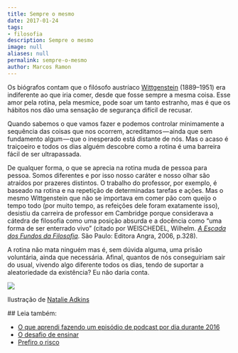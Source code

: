 ```yaml
---
title: Sempre o mesmo
date: 2017-01-24
tags:
- filosofia
description: Sempre o mesmo
image: null
aliases: null
permalink: sempre-o-mesmo
author: Marcos Ramon
---
```

Os biógrafos contam que o filósofo austríaco [Wittgenstein](https://pt.wikipedia.org/wiki/Ludwig_Wittgenstein) (1889–1951) era indiferente ao que iria comer, desde que fosse sempre a mesma coisa. Esse amor pela rotina, pela mesmice, pode soar um tanto estranho, mas é que os hábitos nos dão uma sensação de segurança difícil de recusar.

Quando sabemos o que vamos fazer e podemos controlar minimamente a sequência das coisas que nos ocorrem, acreditamos — ainda que sem fundamento algum — que o inesperado está distante de nós. Mas o acaso é traiçoeiro e todos os dias alguém descobre como a rotina é uma barreira fácil de ser ultrapassada.

De qualquer forma, o que se aprecia na rotina muda de pessoa para pessoa. Somos diferentes e por isso nosso caráter e nosso olhar são atraídos por prazeres distintos. O trabalho do professor, por exemplo, é baseado na rotina e na repetição de determinadas tarefas e ações. Mas o mesmo Wittgenstein que não se importava em comer pão com queijo o tempo todo (por muito tempo, as refeições dele foram exatamente isso), desistiu da carreira de professor em Cambridge porque considerava a cátedra de filosofia como uma posição absurda e a docência como “uma forma de ser enterrado vivo” (citado por WEISCHEDEL, Wilhelm. [_A Escada dos Fundos da Filosofia_](https://www.estantevirtual.com.br/b/wilhelm-weischedel/a-escada-dos-fundos-da-filosofia/257271037). São Paulo: Editora Angra, 2006, p.328).

A rotina não mata ninguém mas é, sem dúvida alguma, uma prisão voluntária, ainda que necessária. Afinal, quantos de nós conseguiriam sair do usual, vivendo algo diferente todos os dias, tendo de suportar a aleatoriedade da existência? Eu não daria conta.

<img src="/assets/img/sempre-o mesmo-medium.jpeg">

Ilustração de [Natalie Adkins](http://natalieadkinsdraws.tumblr.com/post/153432912387)


<div class="leia-tambem" markdown="1">
## Leia também:

- <a href="/o-que-aprendi-fazendo-um-episodio-de-podcast-por-dia-durante-2016">O que aprendi fazendo um episódio de podcast por dia durante 2016</a>
- <a href="/o-desafio-de-ensinar">O desafio de ensinar</a>
- <a href="/prefiro-o-risco">Prefiro o risco</a>
</div>